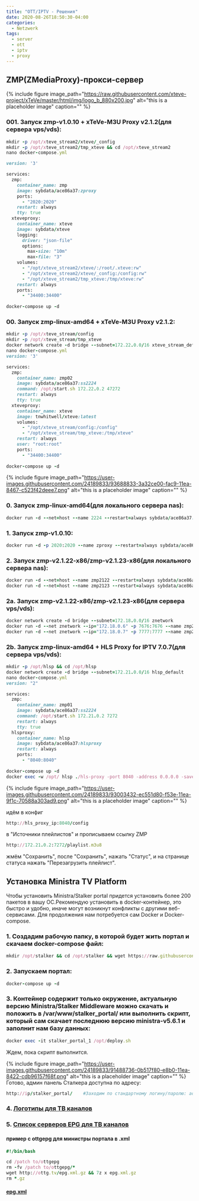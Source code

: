 ```yaml
---
title: "OTT/IPTV - Решения"
date: 2020-08-26T18:50:30-04:00
categories:
  - Netzwerk
tags:
  - server
  - ott
  - iptv
  - proxy
---
```


## ZMP(ZMediaProxy)-прокси-сервер


{% include figure image_path="https://raw.githubusercontent.com/xteve-project/xTeVe/master/html/img/logo_b_880x200.jpg" alt="this is a placeholder image" caption="" %}

### 001. Запуск zmp-v1.0.10 + xTeVe-M3U Proxy v2.1.2(для сервера vps/vds):
```ruby
mkdir -p /opt/xteve_stream2/xteve/_config
mkdir -p /opt/xteve_stream2/tmp_xteve && cd /opt/xteve_stream2
nano docker-compose.yml

version: '3'

services:
  zmp:
    container_name: zmp
    image: sybdata/ace86a37:zproxy
    ports:
      - "2020:2020"
    restart: always
    tty: true
  xteveproxy:
    container_name: xteve
    image: sybdata/xteve
    logging:
      driver: "json-file"
      options:
        max-size: "10m"
        max-file: "3"
    volumes:
      - "/opt/xteve_stream2/xteve/:/root/.xteve:rw"
      - "/opt/xteve_stream2/xteve/_config:/config:rw"
      - "/opt/xteve_stream2/tmp_xteve:/tmp/xteve:rw"
    restart: always
    ports:
      - "34400:34400"
      
docker-compose up -d   

```
### 00. Запуск zmp-linux-amd64 + xTeVe-M3U Proxy v2.1.2:
```ruby
mkdir -p /opt/xteve_stream/config
mkdir -p /opt/xteve_stream/tmp_xteve
docker network create -d bridge --subnet=172.22.0.0/16 xteve_stream_default
nano docker-compose.yml
version: '3'

services:
  zmp:
    container_name: zmp02
    image: sybdata/ace86a37:ss2224
    command: /opt/start.sh 172.22.0.2 47272
    restart: always
    tty: true
  xteveproxy:
    container_name: xteve
    image: tnwhitwell/xteve:latest
    volumes:
      - "/opt/xteve_stream/config:/config"
      - "/opt/xteve_stream/tmp_xteve:/tmp/xteve"
    restart: always
    user: "root:root"
    ports:
      - "34400:34400"
      
docker-compose up -d
```
{% include figure image_path="https://user-images.githubusercontent.com/24189833/93688833-3a32ce00-fac9-11ea-8467-c523f42deee7.png" alt="this is a placeholder image" caption="" %}

### 0. Запуск zmp-linux-amd64(для локального сервера nas):
```ruby
docker run -d --net=host --name 2224 --restart=always sybdata/ace86a37:ss2224 sh -c "/opt/start.sh 192.168.0.22 7777"
```
### 1. Запуск zmp-v1.0.10:
```ruby
docker run -d -p 2020:2020 --name zproxy --restart=always sybdata/ace86a37:zproxy 
```
### 2. Запуск zmp-v2.1.22-x86/zmp-v2.1.23-x86(для локального сервера nas):
```ruby
docker run -d --net=host --name zmp2122 --restart=always sybdata/ace86a37:ss2122r sh -c "/opt/start.sh 192.168.0.22 7272"
docker run -d --net=host --name zmp2123 --restart=always sybdata/ace86a37:ss2123 sh -c "/opt/start.sh 192.168.0.22 7272"
```
### 2a. Запуск zmp-v2.1.22-x86/zmp-v2.1.23-x86(для сервера vps/vds):
```ruby
docker network create -d bridge --subnet=172.18.0.0/16 znetwork
docker run -d --net znetwork --ip="172.18.0.6" -p 7676:7676 --name zmp2122 --restart=always sybdata/ace86a37:ss2122r sh -c "/opt/start.sh 172.18.0.6 7676"
docker run -d --net znetwork --ip="172.18.0.7" -p 7777:7777 --name zmp2123 --restart=always sybdata/ace86a37:ss2123 sh -c "/opt/start.sh 172.18.0.7 7777"
```
### 2b. Запуск zmp-linux-amd64 + HLS Proxy for IPTV 7.0.7(для сервера vps/vds):
```ruby
mkdir -p /opt/hlsp && cd /opt/hlsp
docker network create -d bridge --subnet=172.21.0.0/16 hlsp_default
nano docker-compose.yml
version: "2"

services:
  zmp:
    container_name: zmp01
    image: sybdata/ace86a37:ss2224
    command: /opt/start.sh 172.21.0.2 7272
    restart: always
    tty: true
  hlsproxy:
    container_name: hlsp
    image: sybdata/ace86a37:hlsproxy
    restart: always
    ports:
      - "8040:8040"
      
docker-compose up -d
docker exec -w /opt/ hlsp ./hls-proxy -port 8040 -address 0.0.0.0 -save
```
{% include figure image_path="https://user-images.githubusercontent.com/24189833/93003432-ec551d80-f53e-11ea-9f1c-70588a303ad9.png" alt="this is a placeholder image" caption="" %}

идём в конфиг
```ruby
http://hls_proxy_ip:8040/config
```
в "Источники плейлистов" и прописываем ссылку ZMP
```ruby
http://172.21.0.2:7272/playlist.m3u8
```
жмём "Сохранить", после "Сохранить", нажать "Статус", и на странице статуса нажать "Перезагрузить плейлист".



## Установка Ministra TV Platform

Чтобы установить Ministra/Stalker portal придется установить более 200 пакетов в вашу ОС.Рекомендую установить в docker-контейнер, это быстро и удобно, иначе могут возникнут конфликты с другими веб-сервисами.
Для продолжения нам потребуется сам Docker и Docker-compose.
### 1. Создадим рабочую папку, в которой будет жить портал и скачаем docker-compose файл:
```ruby
mkdir /opt/stalker && cd /opt/stalker && wget https://raw.githubusercontent.com/sybdata/Ministra/master/docker/docker-compose.yml
```
### 2. Запускаем портал:
```ruby
docker-compose up -d
```
### 3. Контейнер содержит только окружение, актуальную версию Ministra/Stalker Middleware можно скачать и положить в /var/www/stalker_portal/ или выполнить скрипт, который сам скачает последнюю версию ministra-v5.6.1 и заполнит нам базу данных:
```ruby
docker exec -it stalker_portal_1 /opt/deploy.sh
```
Ждем, пока скрипт выполнится. 

{% include figure image_path="https://user-images.githubusercontent.com/24189833/91488736-0b517f80-e8b0-11ea-8422-cdb96157f68f.png" alt="this is a placeholder image" caption="" %}
Готово, админ панель Сталкера доступна по адресу:
```ruby
http://ip/stalker_portal/    #Заходим по стандартному логину/паролю: admin/1.
```
### 4. [Логотипы для ТВ каналов](https://sybdata.github.io/icon.html)
### 5. [Список серверов EPG для ТВ каналов](http://epg.ott-play.com/)
#### пример с ottgepg для министры портала в .xml
```ruby
#!/bin/bash

cd /patch to/ottgepg
rm -fv /patch to/ottgepg/*
wget http://ottg.tv/epg.xml.gz && 7z x epg.xml.gz
rm *.gz
```
#### [epg.xml](http://live.dedyn.io:2015/ottgepg/epg.xml)
